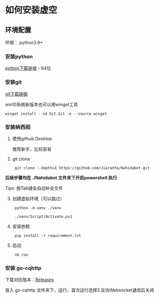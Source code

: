 # 如何安装虚空

## 环境配置

环境： python3.9+ 

### 安装python 

[python下载链接](https://www.python.org/ftp/python/3.9.13/python-3.9.13-amd64.exe) - 64位

### 安装git

[git下载链接](https://github.com/git-for-windows/git/releases/download/v2.39.0.windows.1/Git-2.39.0-64-bit.exe)

win10系统新版本也可以用winget工具

    winget install --id Git.Git -e --source winget

### 安装纳西妲

1. 使用github Desktop 
   
    推荐新手，比较容易

2. git clone
   
        git clone --depth=1 https://github.com/JiaranYa/Nahidabot.git

    
**后续步骤均在 ./Nahidabot 文件夹下开启powershell 执行**

Tips: 按Tab键会自动补全文件

3. 创建虚拟环境（可以跳过）

        python -m venv ./venv
        
        ./venv/Script/Activate.ps1

4. 安装依赖

        pip install -r requirement.txt

5. 启动

        nb run

### 安装 go-cqhttp

下载对应版本：[Releases](https://github.com/Mrs4s/go-cqhttp/releases/tag/v1.0.0-rc3)

放入 go-cqhttp 文件夹下，运行，首次运行选择3.反向Websocket通信后关闭

    



